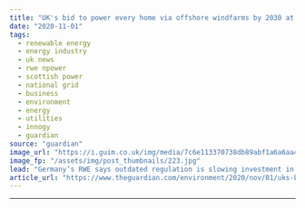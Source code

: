 ```yaml
---
title: "UK's bid to power every home via offshore windfarms by 2030 at risk"
date: "2020-11-01"
tags: 
  - renewable energy
  - energy industry
  - uk news
  - rwe npower
  - scottish power
  - national grid
  - business
  - environment
  - energy
  - utilities
  - innogy
  - guardian
source: "guardian"
image_url: "https://i.guim.co.uk/img/media/7c6e113370738db89abf1a6a6aa48a4e72b51b9b/0_233_3500_2101/master/3500.jpg?width=460&quality=85&auto=format&fit=max&s=4894643b284124fb1d0e54976a9ff26a"
image_fp: "/assets/img/post_thumbnails/223.jpg"
lead: "Germany’s RWE says outdated regulation is slowing investment in onshore electricity grid Britain’s bid to build enough offshore windfarms to power every home in the country by 2030 risks being derailed by outdated regulation which is slowing investme..."
article_url: "https://www.theguardian.com/environment/2020/nov/01/uks-bid-to-power-every-home-via-offshore-windfarms-by-2030-at-risk"
---
```


---
